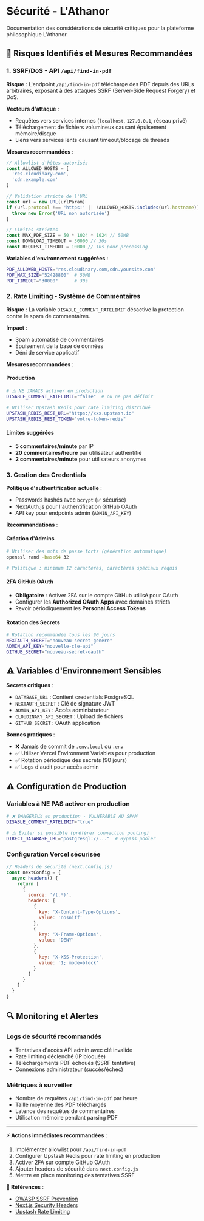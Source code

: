 # Sécurité - L'Athanor

Documentation des considérations de sécurité critiques pour la plateforme philosophique L'Athanor.

## 🚨 Risques Identifiés et Mesures Recommandées

### 1. SSRF/DoS - API `/api/find-in-pdf`

**Risque** : L'endpoint `/api/find-in-pdf` télécharge des PDF depuis des URLs arbitraires, exposant à des attaques SSRF (Server-Side Request Forgery) et DoS.

**Vecteurs d'attaque** :
- Requêtes vers services internes (`localhost`, `127.0.0.1`, réseau privé)
- Téléchargement de fichiers volumineux causant épuisement mémoire/disque
- Liens vers services lents causant timeout/blocage de threads

**Mesures recommandées** :
```javascript
// Allowlist d'hôtes autorisés
const ALLOWED_HOSTS = [
  'res.cloudinary.com',
  'cdn.example.com'
]

// Validation stricte de l'URL
const url = new URL(urlParam)
if (url.protocol !== 'https:' || !ALLOWED_HOSTS.includes(url.hostname)) {
  throw new Error('URL non autorisée')
}

// Limites strictes
const MAX_PDF_SIZE = 50 * 1024 * 1024 // 50MB
const DOWNLOAD_TIMEOUT = 30000 // 30s
const REQUEST_TIMEOUT = 10000 // 10s pour processing
```

**Variables d'environnement suggérées** :
```bash
PDF_ALLOWED_HOSTS="res.cloudinary.com,cdn.yoursite.com"
PDF_MAX_SIZE="52428800"  # 50MB
PDF_TIMEOUT="30000"      # 30s
```

### 2. Rate Limiting - Système de Commentaires

**Risque** : La variable `DISABLE_COMMENT_RATELIMIT` désactive la protection contre le spam de commentaires.

**Impact** :
- Spam automatisé de commentaires
- Épuisement de la base de données
- Déni de service applicatif

**Mesures recommandées** :

#### Production
```bash
# ⚠️ NE JAMAIS activer en production
DISABLE_COMMENT_RATELIMIT="false"  # ou ne pas définir

# Utiliser Upstash Redis pour rate limiting distribué
UPSTASH_REDIS_REST_URL="https://xxx.upstash.io"
UPSTASH_REDIS_REST_TOKEN="votre-token-redis"
```

#### Limites suggérées
- **5 commentaires/minute** par IP
- **20 commentaires/heure** par utilisateur authentifié
- **2 commentaires/minute** pour utilisateurs anonymes

### 3. Gestion des Credentials

**Politique d'authentification actuelle** :
- Passwords hashés avec `bcrypt` (✅ sécurisé)
- NextAuth.js pour l'authentification GitHub OAuth
- API key pour endpoints admin (`ADMIN_API_KEY`)

**Recommandations** :

#### Création d'Admins
```bash
# Utiliser des mots de passe forts (génération automatique)
openssl rand -base64 32

# Politique : minimum 12 caractères, caractères spéciaux requis
```

#### 2FA GitHub OAuth
- **Obligatoire** : Activer 2FA sur le compte GitHub utilisé pour OAuth
- Configurer les **Authorized OAuth Apps** avec domaines stricts
- Revoir périodiquement les **Personal Access Tokens**

#### Rotation des Secrets
```bash
# Rotation recommandée tous les 90 jours
NEXTAUTH_SECRET="nouveau-secret-genere"
ADMIN_API_KEY="nouvelle-cle-api"
GITHUB_SECRET="nouveau-secret-oauth"
```

## ⚠️ Variables d'Environnement Sensibles

**Secrets critiques** :
- `DATABASE_URL` : Contient credentials PostgreSQL
- `NEXTAUTH_SECRET` : Clé de signature JWT
- `ADMIN_API_KEY` : Accès administrateur
- `CLOUDINARY_API_SECRET` : Upload de fichiers
- `GITHUB_SECRET` : OAuth application

**Bonnes pratiques** :
- ❌ Jamais de commit de `.env.local` ou `.env`
- ✅ Utiliser Vercel Environment Variables pour production
- ✅ Rotation périodique des secrets (90 jours)
- ✅ Logs d'audit pour accès admin

## ⚠️ Configuration de Production

### Variables à NE PAS activer en production

```bash
# ❌ DANGEREUX en production - VULNÉRABLE AU SPAM
DISABLE_COMMENT_RATELIMIT="true"

# ⚠️ Éviter si possible (préférer connection pooling)
DIRECT_DATABASE_URL="postgresql://..."  # Bypass pooler
```

### Configuration Vercel sécurisée

```javascript
// Headers de sécurité (next.config.js)
const nextConfig = {
  async headers() {
    return [
      {
        source: '/(.*)',
        headers: [
          {
            key: 'X-Content-Type-Options',
            value: 'nosniff'
          },
          {
            key: 'X-Frame-Options',
            value: 'DENY'
          },
          {
            key: 'X-XSS-Protection',
            value: '1; mode=block'
          }
        ]
      }
    ]
  }
}
```

## 🔍 Monitoring et Alertes

### Logs de sécurité recommandés

- Tentatives d'accès API admin avec clé invalide
- Rate limiting déclenché (IP bloquée)  
- Téléchargements PDF échoués (SSRF tentative)
- Connexions administrateur (succès/échec)

### Métriques à surveiller

- Nombre de requêtes `/api/find-in-pdf` par heure
- Taille moyenne des PDF téléchargés
- Latence des requêtes de commentaires
- Utilisation mémoire pendant parsing PDF

---

**⚡ Actions immédiates recommandées** :
1. Implémenter allowlist pour `/api/find-in-pdf`
2. Configurer Upstash Redis pour rate limiting en production
3. Activer 2FA sur compte GitHub OAuth
4. Ajouter headers de sécurité dans `next.config.js`
5. Mettre en place monitoring des tentatives SSRF

**🔗 Références** :
- [OWASP SSRF Prevention](https://cheatsheetseries.owasp.org/cheatsheets/Server_Side_Request_Forgery_Prevention_Cheat_Sheet.html)
- [Next.js Security Headers](https://nextjs.org/docs/app/building-your-application/configuring/content-security-policy)
- [Upstash Rate Limiting](https://upstash.com/docs/redis/features/ratelimiting)